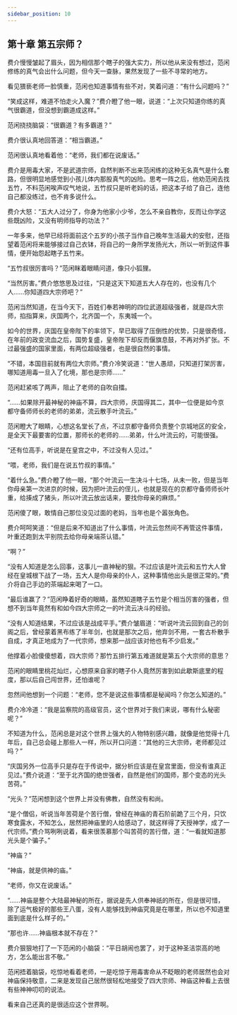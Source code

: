 ```yaml
---
sidebar_position: 10
---
```


## 第十章 **第五宗师？**

费介慢慢皱起了眉头，因为相信那个瞎子的强大实力，所以他从来没有想过，范闲修练的真气会出什么问题，但今天一查脉，果然发现了一些不寻常的地方。

看见猥亵老师一脸慎重，范闲也知道事情有些不对，笑着问道：“有什么问题吗？”

“笑成这样，难道不怕走火入魔？”费介瞪了他一眼，说道：“上次只知道你练的真气很霸道，但没想到霸道成这样。”

范闲挠挠脑袋：“很霸道？有多霸道？”

费介很认真地回答道：“相当霸道。”

范闲很认真地看着他：“老师，我们都在说废话。”

费介是用毒大家，不是武道宗师，自然判断不出来范闲练的这种无名真气是什么套路，但很明显地感觉到小孩儿体内那股真气的凶险。思考一阵之后，他劝范闲去找五竹，不料范闲唉声叹气地说，五竹叔只是听老妈的话，把这本子给了自己，连他自己都没练过，也不肯多说什么。

费介大怒：“五大人过分了，你身为他家小少爷，怎么不亲自教你，反而让你学这些既凶险，又没有明师指导的功法？”

一年多来，他早已经将面前这个五岁的小孩子当作自己晚年生活最大的安慰，还指望着范闲将来能够接过自己衣钵，将自己的一身所学发扬光大，所以一听到这件事情，便开始怨起瞎子五竹来。

“五竹叔很厉害吗？”范闲眯着眼睛问道，像只小狐狸。

“当然厉害。”费介悠悠思及过往，“只是这天下知道五大人存在的，也没有几个人……你知道四大宗师吧？”

范闲当然知道，在当今天下，百姓们奉若神明的四位武道超级强者，就是四大宗师，掐指算来，庆国两个，北齐国一个，东夷城一个。

如今的世界，庆国在皇帝陛下的率领下，早已取得了压倒性的优势，只是很奇怪，在年前的政变流血之后，国势复盛，皇帝陛下却反而偃旗息鼓，不再对外扩张。不过最强盛的国家里面，有两位超级强者，也是很自然的事情。

“不错，本国目前就有两位大宗师。”费介冷笑说道：“世人愚顽，只知道打架厉害，哪知道用毒一旦入了化境，那也是宗师……”

范闲赶紧咳了两声，阻止了老师的自吹自擂。

“……如果除开最神秘的神庙不算，四大宗师，庆国得其二，其中一位便是如今京都守备师师长的老师的弟弟，流云散手叶流云。”

范闲瞪大了眼睛，心想这名堂长了点，不过京都守备师负责整个京城地区的安全，是全天下最要害的位置，那师长的老师的……弟弟，什么叶流云的，可能很强。

“还有位高手，听说是在皇宫之中，不过没有人见过。”

“喂，老师，我们是在说五竹叔的事情。”

“着什么急。”费介瞪了他一眼，“那个叶流云一生决斗十七场，从未一败，但是当年你母亲第一次进京的时候，因为把叶流云的侄儿，也就是现在的京都守备师师长叶重，给揍成了猪头，所以叶流云放出话来，要找你母亲的麻烦。”

范闲傻了眼，敢情自己那位没见过面的老妈，当年也是个嚣张角色。

费介呵呵笑道：“但是后来不知道出了什么事情，叶流云忽然间不再管这件事情，叶重还跑到太平别院去给你母亲端茶认错。”

“啊？”

“没有人知道是怎么回事，这事儿一直神秘的狠。不过应该是叶流云和五竹大人曾经在皇城根下战了一场，五大人是你母亲的仆人，这种事情他出头是很正常的。”费介将自己手边的茶端起来喝了一口。

“最后谁赢了？”范闲睁着好奇的眼睛，虽然知道瞎子五竹是个相当厉害的强者，但想不到当年竟然有和如今四大宗师之一的叶流云决斗的经验。

“没有人知道结果，不过应该是战成平手。”费介皱眉道：“听说叶流云回到自己的剑阁之后，曾经蒙着黑布练了半年剑，也就是那次之后，他弃剑不用，一套古朴散手自成，才真正地成为了一代宗师，想来那一战应该对他也有不少启发。”

他撑着小脸傻傻想着，四大宗师？那竹五排行第五难道就是第五个大宗师的意思？

范闲的眼睛里桃花灿烂，心想原来自家的瞎子仆人竟然厉害到如此歇斯底里的程度，那以后自己闯世界，还怕谁呢？

忽然间他想到一个问题：“老师，您不是说这些事情都是秘闻吗？你怎么知道的。”

费介冷冷道：“我是监察院的高级官员，这个世界对于我们来说，哪有什么秘密呢？”

不知道为什么，范闲总是对这个世界上强大的人物特别感兴趣，就像是他觉得十几年后，自己总会碰上那些人一样，所以开口问道：“其他的三大宗师，老师都见过吗？”

“庆国另外一位高手只是存在于传说中，据分析应该是在皇宫里面，但没有谁真正见过。”费介说道：“至于北齐国的绝世强者，自然是他们的国师，那个变态的光头苦荷。”

“光头？”范闲想到这个世界上并没有佛教，自然没有和尚。

“是个僧侣，听说当年苦荷是个苦行僧，曾经在神庙的青石阶前跪了三个月，只饮寒食露水，不知怎么，居然把神庙里的人给感动了，就这样得了天授神学，成了一代宗师。”费介骂咧咧说着，看来很羡慕那个叫苦荷的苦行僧，道：“一看就知道那光头是个骗子。”

“神庙？”

“神庙，就是供神的庙。”

“老师，你又在说废话。”

“……神庙是整个大陆最神秘的所在，据说是先人供奉神祇的所在，但是很可惜，除了运气极好的那些王八蛋，没有人能够找到神庙究竟是在哪里，所以也不知道里面到底是什么样子的。”

“那也许……神庙根本就不存在？”

费介狠狠地打了一下范闲的小脑袋：“平日胡闹也罢了，对于这种圣洁崇高的地方，怎么能出言不敬。”

范闲捂着脑袋，吃惊地看着老师，一是吃惊于用毒害命从不眨眼的老师居然也会对神庙保持敬意，二来是发现自己居然很轻松地接受了四大宗师、神庙这种看上去很有些神神叨叨的说法。

看来自己还真的是很适应这个世界啊。

